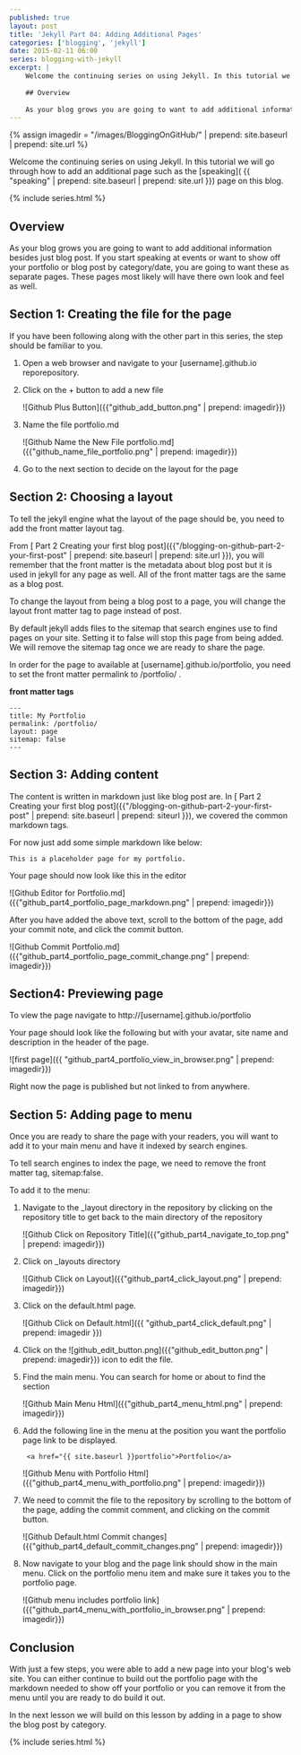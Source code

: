 ```yaml
---
published: true
layout: post 
title: 'Jekyll Part 04: Adding Additional Pages'
categories: ['blogging', 'jekyll']
date: 2015-02-11 06:00
series: blogging-with-jekyll
excerpt: | 
    Welcome the continuing series on using Jekyll. In this tutorial we will go through how to add an additional page such as the [speaking]( {{ "speaking" | prepend: site.baseurl | prepend: site.url }}) page on this blog.
    
    ## Overview 
    
    As your blog grows you are going to want to add additional information besides  just blog post.  If you start speaking at events or want to show off your portfolio or blog post by category/date, you are going to want these as separate pages.  These pages most likely will have there own look and feel as well.
---
```

{% assign imagedir = "/images/BloggingOnGitHub/" | prepend: site.baseurl | prepend: site.url %}

Welcome the continuing series on using Jekyll. In this tutorial we will go through how to add an additional page such as the [speaking]( {{ "speaking" | prepend: site.baseurl | prepend: site.url }}) page on this blog.
  
{% include series.html %}

## Overview 

As your blog grows you are going to want to add additional information besides  just blog post.  If you start speaking at events or want to show off your portfolio or blog post by category/date, you are going to want these as separate pages.  These pages most likely will have there own look and feel as well.

## Section 1: Creating the file for the page 

If you have been following along with the other part in this series,  the step should be familiar to you.  

1. Open a web browser and navigate to your [username].github.io reporepository.

2. Click on the + button to add a new file

    ![Github Plus Button]({{"github_add_button.png" | prepend: imagedir}})

3.  Name the file portfolio.md

    ![Github Name the New File portfolio.md]({{"github_name_file_portfolio.png" | prepend: imagedir}})

4.  Go to the next section to decide on the layout for the page

## Section 2: Choosing a layout 

To tell the jekyll engine what the layout of the page should be, you need to add the front matter layout tag. 

From  [ Part 2 Creating your first blog post]({{"/blogging-on-github-part-2-your-first-post" | prepend: site.baseurl | prepend: site.url }}), you will remember that the front matter is the metadata about blog post but it is used in jekyll  for any page as well.  All of the front matter tags are the same as a blog post.

To change the layout from being a blog post to a page, you will change the layout front matter tag to page instead of post.

By default jekyll  adds files to the sitemap that search engines use to find pages on your site.  Setting  it to false will stop this page from being added.  We will remove the sitemap tag once we  are ready to share the page.

In order for the page to available at [username].github.io/portfolio, you need to set the front matter permalink to /portfolio/ .

**front  matter tags**

	---
	title: My Portfolio
	permalink: /portfolio/
	layout: page
	sitemap: false 
	---
	
## Section 3: Adding content 

The content is written in markdown just like blog post are.   In  [ Part 2 Creating your first blog post]({{"/blogging-on-github-part-2-your-first-post" | prepend: site.baseurl | prepend: siteurl }}), we covered the common markdown tags.

For now just add some simple markdown like below:

	This is a placeholder page for my portfolio.


Your page should now look like this in the editor

![Github Editor for Portfolio.md]({{"github_part4_portfolio_page_markdown.png" | prepend: imagedir}})

After you have added the above text, scroll to the bottom of the page, add your commit note, and    click the commit button.

![Github Commit Portfolio.md]({{"github_part4_portfolio_page_commit_change.png" | prepend: imagedir}})

## Section4: Previewing page

To  view the page navigate to http://[username].github.io/portfolio

Your page should look like the following but with your avatar, site name and description in the header of the page.

![first page]({{ "github_part4_portfolio_view_in_browser.png" | prepend: imagedir}})

Right now the page is published but not linked to from anywhere.

## Section 5: Adding page to menu 

Once  you are ready to share the page with your readers, you will want to add it to your main menu and have it indexed by search engines.

To tell search engines to index the page, we need to remove the front matter tag, sitemap:false.

To add it to the menu:

1. Navigate to the _layout directory in the repository by clicking on the repository title to get back to the main directory of the repository

    ![Github Click on Repository Title]({{"github_part4_navigate_to_top.png" | prepend: imagedir}})

2. Click on _layouts directory

    ![Github Click on Layout]({{"github_part4_click_layout.png" | prepend: imagedir}})

3. Click on the default.html page.

    ![Github Click on Default.html]({{ "github_part4_click_default.png" | prepend: imagedir }})

4. Click on the ![github_edit_button.png]({{"github_edit_button.png" | prepend: imagedir}}) icon to edit the file.

5. Find the main menu.  You can search for home or about to find the section

    ![Github Main Menu Html]({{"github_part4_menu_html.png" | prepend: imagedir}})

6. Add the following line in the menu at the position you want the portfolio page link to be displayed.

        <a href="{{ site.baseurl }}portfolio">Portfolio</a>

    ![Github Menu with Portfolio Html]({{"github_part4_menu_with_portfolio.png" | prepend: imagedir}})

7. We need to commit the file to the repository by scrolling to the bottom of the page, adding the commit comment, and clicking on the commit button.

    ![Github Default.html Commit changes]({{"github_part4_default_commit_changes.png" | prepend: imagedir}})

8. Now navigate to your blog and the page link should show in the main menu.  Click on the portfolio menu item and make sure it takes you to the portfolio page.

    ![Github menu includes portfolio link]({{"github_part4_menu_with_portfolio_in_browser.png" | prepend: imagedir}})

## Conclusion


With just a few steps, you were able to add a new page into your blog's web site.  You can either continue to build out the portfolio page with the markdown needed to show off your portfolio or you can remove it from the menu until you are ready to do build it out.

In the next lesson we will build on this lesson by adding in a page to show the blog post by category.

{% include series.html %}